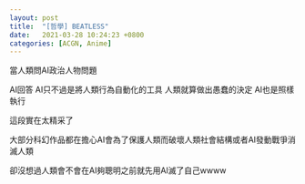 ```yaml
---
layout: post
title:  "[哲學] BEATLESS"
date:   2021-03-28 10:24:23 +0800
categories: [ACGN, Anime]
---
```


當人類問AI政治人物問題

AI回答 AI只不過是將人類行為自動化的工具 人類就算做出愚蠢的決定 AI也是照樣執行
 

這段實在太精采了

大部分科幻作品都在擔心AI會為了保護人類而破壞人類社會結構或者AI發動戰爭消滅人類

卻沒想過人類會不會在AI夠聰明之前就先用AI滅了自己wwww